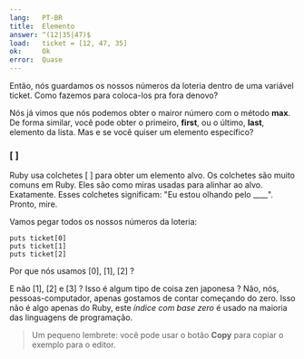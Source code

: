```yaml
---
lang:   PT-BR
title:  Elemento
answer: ^(12|35|47)$
load:   ticket = [12, 47, 35]
ok:     Ok
error:  Quase
---
```


Então, nós guardamos os nossos números da loteria dentro de uma variável ticket. Como fazemos para
coloca-los pra fora denovo?

Nós já vimos que nós podemos obter o mairor número com o método __max__. De forma similar, você pode obter
o primeiro, __first__, ou o último, __last__, elemento da lista.
Mas e se você quiser um elemento específico?

### [ ]
Ruby usa colchetes [ ] para obter um elemento alvo.
Os colchetes são muito comuns em Ruby.
Eles são como miras usadas para alinhar ao alvo. Exatamente.
Esses colchetes significam: "Eu estou olhando pelo ____". Pronto, mire.

Vamos pegar todos os nossos números da loteria:

    puts ticket[0]
    puts ticket[1]
    puts ticket[2]

Por que nós usamos [0], [1], [2] ?

E não [1], [2] e [3] ? Isso é algum tipo de coisa zen japonesa ?
Não, nós, pessoas-computador, apenas gostamos de contar começando do zero. Isso não é algo apenas do Ruby,
este _índice com base zero_ é usado na maioria das linguagens de programação.

> Um pequeno lembrete: você pode usar o botão __Copy__ para copiar o exemplo para o editor.
